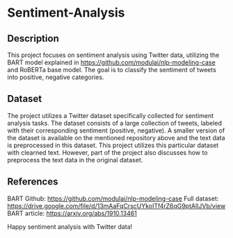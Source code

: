 # Sentiment-Analysis

## Description
This project focuses on sentiment analysis using Twitter data, utilizing the  BART model explained in https://github.com/modulai/nlp-modeling-case and RoBERTa base model. The goal is to classify the sentiment of tweets into positive, negative categories.

## Dataset

The project utilizes a Twitter dataset specifically collected for sentiment analysis tasks. The dataset consists of a large collection of tweets, labeled with their corresponding sentiment (positive, negative). A smaller version of the dataset is available on the mentioned repository above and the text data is preprocessed in this dataset. This project utilizes this particular dataset with clearned text. However, part of the project also discusses how to preprocess the text data in the original dataset. 

## References

BART Github: https://github.com/modulai/nlp-modeling-case
Full dataset: https://drive.google.com/file/d/13mAaFqCrscUYkoITf4rZ6qG9ptAlIJVb/view
BART article: https://arxiv.org/abs/1910.13461

Happy sentiment analysis with Twitter data!
